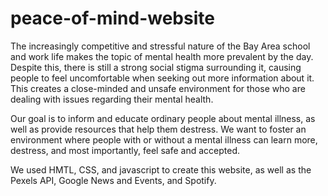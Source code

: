 # peace-of-mind-website
  The increasingly competitive and stressful nature of the Bay Area school and work life makes the topic of mental health more prevalent by the day. Despite this, there is still a strong social stigma surrounding it, causing people to feel uncomfortable when seeking out more information about it. This creates a close-minded and unsafe environment for those who are dealing with issues regarding their mental health.
	
  Our goal is to inform and educate ordinary people about mental illness, as well as provide resources that help them destress. We want to foster an environment where people with or without a mental illness  can learn more, destress, and most importantly, feel safe and accepted. 
  
  We used HMTL, CSS, and javascript to create this website, as well as the Pexels API, Google News and Events, and Spotify.
